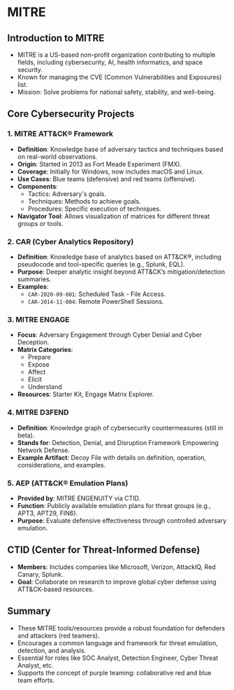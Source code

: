 
# MITRE 

## Introduction to MITRE
- MITRE is a US-based non-profit organization contributing to multiple fields, including cybersecurity, AI, health informatics, and space security.
- Known for managing the CVE (Common Vulnerabilities and Exposures) list.
- Mission: Solve problems for national safety, stability, and well-being.

## Core Cybersecurity Projects

### 1. MITRE ATT&CK® Framework
- **Definition**: Knowledge base of adversary tactics and techniques based on real-world observations.
- **Origin**: Started in 2013 as Fort Meade Experiment (FMX).
- **Coverage**: Initially for Windows, now includes macOS and Linux.
- **Use Cases**: Blue teams (defensive) and red teams (offensive).
- **Components**:
  - Tactics: Adversary's goals.
  - Techniques: Methods to achieve goals.
  - Procedures: Specific execution of techniques.
- **Navigator Tool**: Allows visualization of matrices for different threat groups or tools.

### 2. CAR (Cyber Analytics Repository)
- **Definition**: Knowledge base of analytics based on ATT&CK®, including pseudocode and tool-specific queries (e.g., Splunk, EQL).
- **Purpose**: Deeper analytic insight beyond ATT&CK’s mitigation/detection summaries.
- **Examples**:
  - `CAR-2020-09-001`: Scheduled Task - File Access.
  - `CAR-2014-11-004`: Remote PowerShell Sessions.

### 3. MITRE ENGAGE
- **Focus**: Adversary Engagement through Cyber Denial and Cyber Deception.
- **Matrix Categories**:
  - Prepare
  - Expose
  - Affect
  - Elicit
  - Understand
- **Resources**: Starter Kit, Engage Matrix Explorer.

### 4. MITRE D3FEND
- **Definition**: Knowledge graph of cybersecurity countermeasures (still in beta).
- **Stands for**: Detection, Denial, and Disruption Framework Empowering Network Defense.
- **Example Artifact**: Decoy File with details on definition, operation, considerations, and examples.

### 5. AEP (ATT&CK® Emulation Plans)
- **Provided by**: MITRE ENGENUITY via CTID.
- **Function**: Publicly available emulation plans for threat groups (e.g., APT3, APT29, FIN6).
- **Purpose**: Evaluate defensive effectiveness through controlled adversary emulation.

## CTID (Center for Threat-Informed Defense)
- **Members**: Includes companies like Microsoft, Verizon, AttackIQ, Red Canary, Splunk.
- **Goal**: Collaborate on research to improve global cyber defense using ATT&CK-based resources.

## Summary
- These MITRE tools/resources provide a robust foundation for defenders and attackers (red teamers).
- Encourages a common language and framework for threat emulation, detection, and analysis.
- Essential for roles like SOC Analyst, Detection Engineer, Cyber Threat Analyst, etc.
- Supports the concept of purple teaming: collaborative red and blue team efforts.

